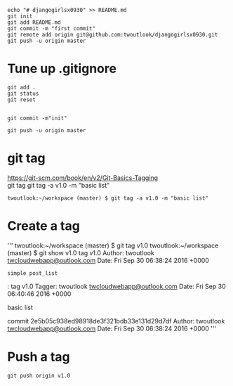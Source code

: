 

    echo "# djangogirlsx0930" >> README.md
    git init
    git add README.md
    git commit -m "first commit"
    git remote add origin git@github.com:twoutlook/djangogirlsx0930.git
    git push -u origin master
    
    
# Tune up .gitignore    
    git add .
    git status
    git reset
    
    
    git commit -m"init"
    
    git push -u origin master
    
# git tag    
https://git-scm.com/book/en/v2/Git-Basics-Tagging   
    git tag 
    git tag -a v1.0 -m "basic list"
    
    
    twoutlook:~/workspace (master) $ git tag -a v1.0 -m "basic list"

# Create a tag
'''
twoutlook:~/workspace (master) $ git tag
v1.0
twoutlook:~/workspace (master) $ git show v1.0
tag v1.0
Author: twoutlook <twcloudwebapp@outlook.com>
Date:   Fri Sep 30 06:38:24 2016 +0000

    simple post_list
:
tag v1.0
Tagger: twoutlook <twcloudwebapp@outlook.com>
Date:   Fri Sep 30 06:40:46 2016 +0000

basic list

commit 2e5b05c938ed98918de3f321bdb33e131d29d7df
Author: twoutlook <twcloudwebapp@outlook.com>
Date:   Fri Sep 30 06:38:24 2016 +0000
'''

# Push a tag
    git push origin v1.0